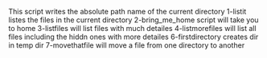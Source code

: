 This script writes the absolute path name of the current directory
1-listit listes the files in the current directory
2-bring_me_home script will take you to home
 3-listfiles will list files with much detailes
4-listmorefiles will list all files including the hiddn ones with more detailes
6-firstdirectory creates dir in temp dir
7-movethatfile will move a file from one directory to another
